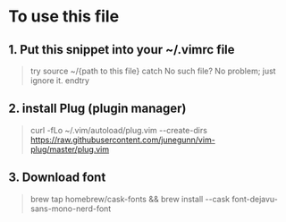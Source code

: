 # To use this file

## 1. Put this snippet into your ~/.vimrc file

> try 
>   source ~/{path to this file}
> catch
>   No such file? No problem; just ignore it.
> endtry 

## 2. install Plug (plugin manager)

> curl -fLo ~/.vim/autoload/plug.vim --create-dirs \
>   https://raw.githubusercontent.com/junegunn/vim-plug/master/plug.vim

## 3. Download font
> brew tap homebrew/cask-fonts && brew install --cask font-dejavu-sans-mono-nerd-font


